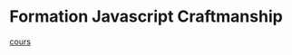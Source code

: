 # Formation Javascript Craftmanship

[cours](https://slides.com/florentberthelot/javascript-craftmanship/)
